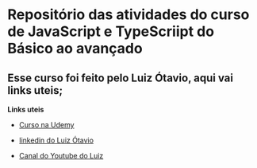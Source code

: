 # Repositório das atividades do curso de JavaScript e TypeScriipt do Básico ao avançado

## Esse curso foi feito pelo Luiz Ótavio, aqui vai links uteis;


**Links uteis**

- [Curso na Udemy](https://www.udemy.com/share/1026xaBEoSdF9VQH8=/)

- [linkedin do Luiz Ótavio](https://www.linkedin.com/in/todoespacoonline/)

- [Canal do Youtube do Luiz](https://www.youtube.com/otaviomiranda)
